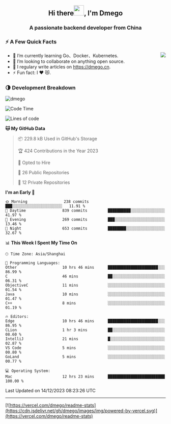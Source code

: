 <h2 align="center">Hi there<img src="https://cdn.jsdelivr.net/gh/dmego/images/img/Hi.gif" height="32" />, I'm Dmego </h2>
<h3 align="center">A passionate backend developer from China</h3>

### ⚡️ A Few Quick Facts

<img align="right" src="https://readme-stats-dmego.vercel.app/api?username=dmego&show_icons=true&icon_color=1573B3&hide_title=true&text_color=718096&bg_color=00000000&hide_border=true"/>

<ul>
    <li> 🌱 I’m currently learning Go、Docker、Kubernetes.</li>
    <li> 👯 I’m looking to collaborate on anything open source.</li>
    <li> 📝 I regulary write articles on <a href="https://dmego.cn">https://dmego.cn</a>.</li>
    <li> ⚡ Fun fact: I ❤️ 😻.</li>
</ul>

### 🌗 Development Breakdown

<img src="https://komarev.com/ghpvc/?username=dmego" alt="dmego" />

<!--START_SECTION:waka-->
![Code Time](http://img.shields.io/badge/Code%20Time-2%2C401%20hrs%203%20mins-blue)

![Lines of code](https://img.shields.io/badge/From%20Hello%20World%20I%27ve%20Written-681.2%20thousand%20lines%20of%20code-blue)

**🐱 My GitHub Data** 

> 📦 229.8 kB Used in GitHub's Storage 
 > 
> 🏆 424 Contributions in the Year 2023
 > 
> 💼 Opted to Hire
 > 
> 📜 26 Public Repositories 
 > 
> 🔑 12 Private Repositories 
 > 
**I'm an Early 🐤** 

```text
🌞 Morning                238 commits         ███░░░░░░░░░░░░░░░░░░░░░░   11.91 % 
🌆 Daytime                839 commits         ██████████░░░░░░░░░░░░░░░   41.97 % 
🌃 Evening                269 commits         ███░░░░░░░░░░░░░░░░░░░░░░   13.46 % 
🌙 Night                  653 commits         ████████░░░░░░░░░░░░░░░░░   32.67 % 
```


📊 **This Week I Spent My Time On** 

```text
🕑︎ Time Zone: Asia/Shanghai

💬 Programming Languages: 
Other                    10 hrs 46 mins      ██████████████████████░░░   86.99 % 
C                        46 mins             ██░░░░░░░░░░░░░░░░░░░░░░░   06.31 % 
ObjectiveC               11 mins             ░░░░░░░░░░░░░░░░░░░░░░░░░   01.54 % 
Java                     10 mins             ░░░░░░░░░░░░░░░░░░░░░░░░░   01.47 % 
C++                      8 mins              ░░░░░░░░░░░░░░░░░░░░░░░░░   01.19 % 

🔥 Editors: 
Edge                     10 hrs 46 mins      ██████████████████████░░░   86.95 % 
CLion                    1 hr 3 mins         ██░░░░░░░░░░░░░░░░░░░░░░░   08.60 % 
IntelliJ                 21 mins             █░░░░░░░░░░░░░░░░░░░░░░░░   02.87 % 
VS Code                  5 mins              ░░░░░░░░░░░░░░░░░░░░░░░░░   00.80 % 
GoLand                   5 mins              ░░░░░░░░░░░░░░░░░░░░░░░░░   00.77 % 

💻 Operating System: 
Mac                      12 hrs 23 mins      █████████████████████████   100.00 % 
```


 Last Updated on 14/12/2023 08:23:26 UTC
<!--END_SECTION:waka-->

---

[![https://vercel.com/dmego/readme-stats](https://cdn.jsdelivr.net/gh/dmego/images/img/powered-by-vercel.svg)](https://vercel.com/dmego/readme-stats)

